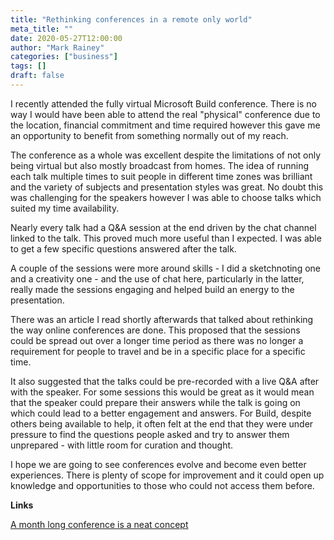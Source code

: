 ```yaml
---
title: "Rethinking conferences in a remote only world"
meta_title: ""
date: 2020-05-27T12:00:00
author: "Mark Rainey"
categories: ["business"]
tags: []
draft: false
---
```

I recently attended the fully virtual Microsoft Build conference. There is no way I would have been able to attend the real "physical" conference due to the location, financial commitment and time required however this gave me an opportunity to benefit from something normally out of my reach.

The conference as a whole was excellent despite the limitations of not only being virtual but also mostly broadcast from homes. The idea of running each talk multiple times to suit people in different time zones was brilliant and the variety of subjects and presentation styles was great. No doubt this was challenging for the speakers however I was able to choose talks which suited my time availability.

Nearly every talk had a Q&A session at the end driven by the chat channel linked to the talk. This proved much more useful than I expected. I was able to get a few specific questions answered after the talk.

A couple of the sessions were more around skills - I did a sketchnoting one and a creativity one - and the use of chat here, particularly in the latter, really made the sessions engaging and helped build an energy to the presentation.

There was an article I read shortly afterwards that talked about rethinking the way online conferences are done. This proposed that the sessions could be spread out over a longer time period as there was no longer a requirement for people to travel and be in a specific place for a specific time. 

It also suggested that the talks could be pre-recorded with a live Q&A after with the speaker. For some sessions this would be great as it would mean that the speaker could prepare their answers while the talk is going on which could lead to a better engagement and answers. For Build, despite others being available to help, it often felt at the end that they were under pressure to find the questions people asked and try to answer them unprepared - with little room for curation and thought.

I hope we are going to see conferences evolve and become even better experiences. There is plenty of scope for improvement and it could open up knowledge and opportunities to those who could not access them before.

__Links__

[A month long conference is a neat concept](http://interconnected.org/home/2020/05/24/a_month_long_conference)


